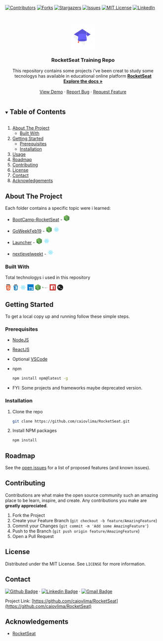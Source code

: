 [![Contributors][contributors-shield]][contributors-url]
[![Forks][forks-shield]][forks-url]
[![Stargazers][stars-shield]][stars-url]
[![Issues][issues-shield]][issues-url]
[![MIT License][license-shield]][license-url]
[![LinkedIn][linkedin-shield]][linkedin-url]



<!-- PROJECT LOGO -->
<br />
<p align="center">
  <a href="https://github.com/caiovlima/RocketSeat">
    <img src="images/logo.png" alt="Logo" width="80" height="80">
  </a>

  <h3 align="center">RocketSeat Training Repo</h3>

  <p align="center">
    This repository contains some projects i've been creat to study some tecnologys has available in educational
    online platform <a href="https://rocketseat.com.br/"><strong>RocketSeat</strong></a>
    <br />
    <a href="https://github.com/caiovlima/RocketSeat"><strong>Explore the docs »</strong></a>
    <br />
    <br />
    <a href="https://github.com/caiovlima/RocketSeat">View Demo</a>
    ·
    <a href="https://github.com/caiovlima/RocketSeat/issues">Report Bug</a>
    ·
    <a href="https://github.com/caiovlima/RocketSeat/issues">Request Feature</a>
  </p>
</p>



<!-- TABLE OF CONTENTS -->
<details open="open">
  <summary><h2 style="display: inline-block">Table of Contents</h2></summary>
  <ol>
    <li>
      <a href="#about-the-project">About The Project</a>
      <ul>
        <li><a href="#built-with">Built With</a></li>
      </ul>
    </li>
    <li>
      <a href="#getting-started">Getting Started</a>
      <ul>
        <li><a href="#prerequisites">Prerequisites</a></li>
        <li><a href="#installation">Installation</a></li>
      </ul>
    </li>
    <li><a href="#usage">Usage</a></li>
    <li><a href="#roadmap">Roadmap</a></li>
    <li><a href="#contributing">Contributing</a></li>
    <li><a href="#license">License</a></li>
    <li><a href="#contact">Contact</a></li>
    <li><a href="#acknowledgements">Acknowledgements</a></li>
  </ol>
</details>



<!-- ABOUT THE PROJECT -->
## About The Project

Each folder contains a specific topic were i learned:
* [BootCamp-RocketSeat](https://github.com/caiovlima/RocketSeat/tree/main/BootCamp-RocketSeat) - <code><img  height="20"  src="https://raw.githubusercontent.com/github/explore/80688e429a7d4ef2fca1e82350fe8e3517d3494d/topics/nodejs/nodejs.png"></code> 

* [GoWeekFeb19](https://github.com/caiovlima/RocketSeat/tree/main/GoWeekFeb19) - <code><img  height="20"  src="https://raw.githubusercontent.com/github/explore/80688e429a7d4ef2fca1e82350fe8e3517d3494d/topics/nodejs/nodejs.png"></code> <code><img  height="20"  src="https://raw.githubusercontent.com/github/explore/80688e429a7d4ef2fca1e82350fe8e3517d3494d/topics/react/react.png"></code>

* [Launcher](https://github.com/caiovlima/RocketSeat/tree/main/Launcher) - <code><img  height="20"  src="https://raw.githubusercontent.com/github/explore/80688e429a7d4ef2fca1e82350fe8e3517d3494d/topics/nodejs/nodejs.png"></code> <code><img  height="20"  src="https://raw.githubusercontent.com/github/explore/80688e429a7d4ef2fca1e82350fe8e3517d3494d/topics/react/react.png"></code>

* [nextlevelweekt](https://github.com/caiovlima/RocketSeat/tree/main/nextlevelweek) - <code><img  height="20"  src="https://raw.githubusercontent.com/github/explore/80688e429a7d4ef2fca1e82350fe8e3517d3494d/topics/react/react.png"></code> 



### Built With
Total technologys i used in this repository


<code><img  height="20"  src="https://raw.githubusercontent.com/github/explore/80688e429a7d4ef2fca1e82350fe8e3517d3494d/topics/html/html.png"></code> <code><img  height="20"  src="https://raw.githubusercontent.com/github/explore/80688e429a7d4ef2fca1e82350fe8e3517d3494d/topics/css/css.png"></code> <code><img  height="20"  src="https://raw.githubusercontent.com/github/explore/80688e429a7d4ef2fca1e82350fe8e3517d3494d/topics/react/react.png"></code> <code><img  height="20"  src="https://raw.githubusercontent.com/github/explore/80688e429a7d4ef2fca1e82350fe8e3517d3494d/topics/typescript/typescript.png"></code> <code><img  height="20"  src="https://raw.githubusercontent.com/github/explore/80688e429a7d4ef2fca1e82350fe8e3517d3494d/topics/nodejs/nodejs.png"></code> <code><img  height="20"  src="https://raw.githubusercontent.com/github/explore/80688e429a7d4ef2fca1e82350fe8e3517d3494d/topics/mongodb/mongodb.png"></code> <code><img  height="20"  src="https://raw.githubusercontent.com/github/explore/80688e429a7d4ef2fca1e82350fe8e3517d3494d/topics/npm/npm.png"></code> <code><img  height="20"  src="https://raw.githubusercontent.com/github/explore/80688e429a7d4ef2fca1e82350fe8e3517d3494d/topics/terminal/terminal.png"></code> 



<!-- GETTING STARTED -->
## Getting Started

To get a local copy up and running follow these simple steps.

### Prerequisites

* [NodeJS](https://nodejs.org/en/)
* [ReactJS](https://reactjs.org/)
* Optional [VSCode](https://code.visualstudio.com/)

* npm
  ```sh
  npm install npm@latest -g
  ```
* FYI: Some projects and frameworks maybe deprecated version.

### Installation

1. Clone the repo
   ```sh
   git clone https://github.com/caiovlima/RocketSeat.git
   ```
2. Install NPM packages 
   ```sh
   npm install
   ```



<!-- ROADMAP -->
## Roadmap

See the [open issues](https://github.com/caiovlima/RocketSeat/issues) for a list of proposed features (and known issues).



<!-- CONTRIBUTING -->
## Contributing

Contributions are what make the open source community such an amazing place to be learn, inspire, and create. Any contributions you make are **greatly appreciated**.

1. Fork the Project
2. Create your Feature Branch (`git checkout -b feature/AmazingFeature`)
3. Commit your Changes (`git commit -m 'Add some AmazingFeature'`)
4. Push to the Branch (`git push origin feature/AmazingFeature`)
5. Open a Pull Request



<!-- LICENSE -->
## License

Distributed under the MIT License. See `LICENSE` for more information.



<!-- CONTACT -->
## Contact

[![Github Badge](https://img.shields.io/badge/-Github-000?style=flat&logo=Github&logoColor=white&link=https://github.com/caiovlima)](https://github.com/caiovlima) · [![Linkedin Badge](https://img.shields.io/badge/-LinkedIn-blue?style=flat&logo=Linkedin&logoColor=white&link=https://www.linkedin.com/in/caioviniciuslima/)](https://www.linkedin.com/in/caioviniciuslima/) · [![Gmail Badge](https://img.shields.io/badge/-Gmail-c14438?style=flat&logo=Gmail&logoColor=white&link=mailto:contatocaiovlimat@gmail.com)](mailto:contatocaiovlima@gmail.com)

Project Link: [https://github.com/caiovlima/RocketSeat](https://github.com/caiovlima/RocketSeat)



<!-- ACKNOWLEDGEMENTS -->
## Acknowledgements

* [RocketSeat](https://rocketseat.com.br/)





<!-- MARKDOWN LINKS & IMAGES -->
<!-- https://www.markdownguide.org/basic-syntax/#reference-style-links -->
[contributors-shield]: https://img.shields.io/github/contributors/caiovlima/RocketSeat.svg?style=for-the-badge
[contributors-url]: https://github.com/caiovlima/RocketSeat/graphs/contributors
[forks-shield]: https://img.shields.io/github/forks/caiovlima/RocketSeat.svg?style=for-the-badge
[forks-url]: https://github.com/caiovlima/RocketSeat/network/members
[stars-shield]: https://img.shields.io/github/stars/caiovlima/RocketSeat.svg?style=for-the-badge
[stars-url]: https://github.com/caiovlima/RocketSeat/stargazers
[issues-shield]: https://img.shields.io/github/issues/caiovlima/RocketSeat.svg?style=for-the-badge
[issues-url]: https://github.com/caiovlima/RocketSeat/issues
[license-shield]: https://img.shields.io/github/license/caiovlima/RocketSeat.svg?style=for-the-badge
[license-url]: https://github.com/caiovlima/RocketSeat/blob/master/LICENSE.txt
[linkedin-shield]: https://img.shields.io/badge/-LinkedIn-black.svg?style=for-the-badge&logo=linkedin&colorB=555
[linkedin-url]: https://www.linkedin.com/in/caioviniciuslima/
